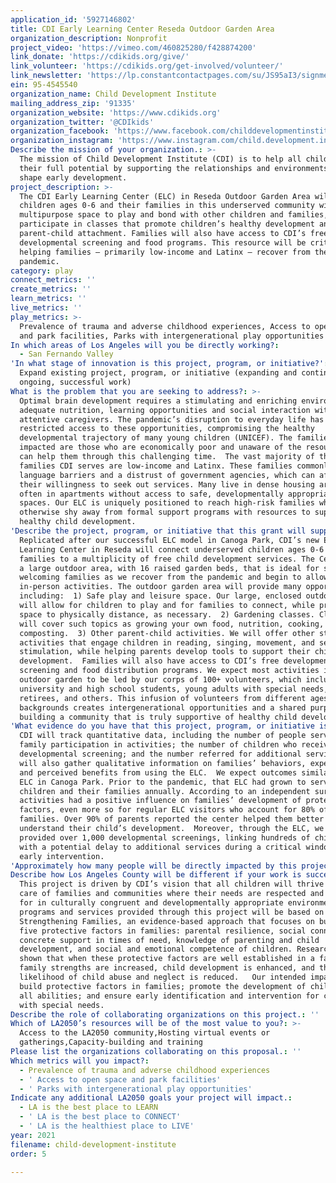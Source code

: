 ```yaml
---
application_id: '5927146802'
title: CDI Early Learning Center Reseda Outdoor Garden Area
organization_description: Nonprofit
project_video: 'https://vimeo.com/460825280/f428874200'
link_donate: 'https://cdikids.org/give/'
link_volunteer: 'https://cdikids.org/get-involved/volunteer/'
link_newsletter: 'https://lp.constantcontactpages.com/su/JS95aI3/signmeupcdi'
ein: 95-4545540
organization_name: Child Development Institute
mailing_address_zip: '91335'
organization_website: 'https://www.cdikids.org'
organization_twitter: '@CDIkids'
organization_facebook: 'https://www.facebook.com/childdevelopmentinstitute'
organization_instagram: 'https://www.instagram.com/child.development.institute/?hl=en'
Describe the mission of your organization.: >-
  The mission of Child Development Institute (CDI) is to help all children reach
  their full potential by supporting the relationships and environments that
  shape early development.
project_description: >-
  The CDI Early Learning Center (ELC) in Reseda Outdoor Garden Area will provide
  children ages 0-6 and their families in this underserved community with a
  multipurpose space to play and bond with other children and families, and
  participate in classes that promote children’s healthy development and
  parent-child attachment. Families will also have access to CDI’s free child
  developmental screening and food programs. This resource will be critical for
  helping families – primarily low-income and Latinx – recover from the COVID-19
  pandemic.
category: play
connect_metrics: ''
create_metrics: ''
learn_metrics: ''
live_metrics: ''
play_metrics: >-
  Prevalence of trauma and adverse childhood experiences, Access to open space
  and park facilities, Parks with intergenerational play opportunities
In which areas of Los Angeles will you be directly working?:
  - San Fernando Valley
'In what stage of innovation is this project, program, or initiative?': >-
  Expand existing project, program, or initiative (expanding and continuing
  ongoing, successful work)
What is the problem that you are seeking to address?: >-
  Optimal brain development requires a stimulating and enriching environment,
  adequate nutrition, learning opportunities and social interaction with
  attentive caregivers. The pandemic’s disruption to everyday life has severely
  restricted access to these opportunities, compromising the healthy
  developmental trajectory of many young children (UNICEF). The families most
  impacted are those who are economically poor and unaware of the resources that
  can help them through this challenging time.  The vast majority of the
  families CDI serves are low-income and Latinx. These families commonly have
  language barriers and a distrust of government agencies, which can affect
  their willingness to seek out services. Many live in dense housing areas,
  often in apartments without access to safe, developmentally appropriate play
  spaces. Our ELC is uniquely positioned to reach high-risk families who might
  otherwise shy away from formal support programs with resources to support
  healthy child development.
'Describe the project, program, or initiative that this grant will support to address the problem identified.': >-
  Replicated after our successful ELC model in Canoga Park, CDI’s new Early
  Learning Center in Reseda will connect underserved children ages 0-6 and their
  families to a multiplicity of free child development services. The Center has
  a large outdoor area, with 16 raised garden beds, that is ideal for safely
  welcoming families as we recover from the pandemic and begin to allow
  in-person activities. The outdoor garden area will provide many opportunities,
  including:  1) Safe play and leisure space. Our large, enclosed outdoor area
  will allow for children to play and for families to connect, while providing
  space to physically distance, as necessary.  2) Gardening classes. Classes
  will cover such topics as growing your own food, nutrition, cooking, and
  composting.  3) Other parent-child activities. We will offer other structured
  activities that engage children in reading, singing, movement, and sensory
  stimulation, while helping parents develop tools to support their child’s
  development.  Families will also have access to CDI’s free developmental
  screening and food distribution programs. We expect most activities in our
  outdoor garden to be led by our corps of 100+ volunteers, which includes
  university and high school students, young adults with special needs,
  retirees, and others. This infusion of volunteers from different ages and
  backgrounds creates intergenerational opportunities and a shared purpose in
  building a community that is truly supportive of healthy child development.
'What evidence do you have that this project, program, or initiative is or will be successful, and how will you define and measure success?': >-
  CDI will track quantitative data, including the number of people served;
  family participation in activities; the number of children who receive a
  developmental screening; and the number referred for additional services. We
  will also gather qualitative information on families’ behaviors, experiences,
  and perceived benefits from using the ELC.  We expect outcomes similar to our
  ELC in Canoga Park. Prior to the pandemic, that ELC had grown to serve 8,000
  children and their families annually. According to an independent survey, ELC
  activities had a positive influence on families’ development of protective
  factors, even more so for regular ELC visitors who account for 80% of
  families. Over 90% of parents reported the center helped them better
  understand their child’s development.  Moreover, through the ELC, we have
  provided over 1,000 developmental screenings, linking hundreds of children
  with a potential delay to additional services during a critical window for
  early intervention.
'Approximately how many people will be directly impacted by this project, program, or initiative?': '5675'
Describe how Los Angeles County will be different if your work is successful.: >-
  This project is driven by CDI’s vision that all children will thrive in the
  care of families and communities where their needs are respected and provided
  for in culturally congruent and developmentally appropriate environments.  All
  programs and services provided through this project will be based on
  Strengthening Families, an evidence-based approach that focuses on building
  five protective factors in families: parental resilience, social connections,
  concrete support in times of need, knowledge of parenting and child
  development, and social and emotional competence of children. Research has
  shown that when these protective factors are well established in a family,
  family strengths are increased, child development is enhanced, and the
  likelihood of child abuse and neglect is reduced.   Our intended impact is to
  build protective factors in families; promote the development of children of
  all abilities; and ensure early identification and intervention for children
  with special needs. 
Describe the role of collaborating organizations on this project.: ''
Which of LA2050’s resources will be of the most value to you?: >-
  Access to the LA2050 community,Hosting virtual events or
  gatherings,Capacity-building and training
Please list the organizations collaborating on this proposal.: ''
Which metrics will you impact?:
  - Prevalence of trauma and adverse childhood experiences
  - ' Access to open space and park facilities'
  - ' Parks with intergenerational play opportunities'
Indicate any additional LA2050 goals your project will impact.:
  - LA is the best place to LEARN
  - ' LA is the best place to CONNECT'
  - ' LA is the healthiest place to LIVE'
year: 2021
filename: child-development-institute
order: 5

---
```

